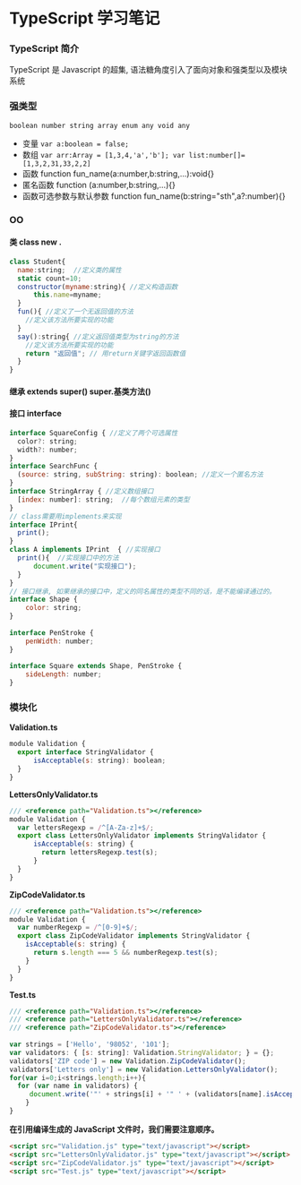 TypeScript 学习笔记
===
### TypeScript 简介
TypeScript 是 Javascript 的超集, 语法糖角度引入了面向对象和强类型以及模块系统

### 强类型
`boolean number string array enum any void any`
- 变量 `var a:boolean = false;`
- 数组 `var arr:Array = [1,3,4,'a','b']; var list:number[]=[1,3,2,31,33,2,2]`
- 函数 function fun_name(a:number,b:string,...):void{}
- 匿名函数 function (a:number,b:string,...){}
- 函数可选参数与默认参数 function fun_name(b:string="sth",a?:number){}

### OO
#### 类 class new . 
```javascript
class Student{
  name:string;  //定义类的属性
  static count=10;
  constructor(myname:string){ //定义构造函数
      this.name=myname;
  }
  fun(){ //定义了一个无返回值的方法
    //定义该方法所要实现的功能
  }
  say():string{ //定义返回值类型为string的方法
    //定义该方法所要实现的功能
    return "返回值"; // 用return关键字返回函数值
  }
}
```
#### 继承 extends super() super.基类方法()
#### 接口 interface
```javascript
interface SquareConfig { //定义了两个可选属性
  color?: string;  
  width?: number;
}
interface SearchFunc {  
  (source: string, subString: string): boolean; //定义一个匿名方法
}
interface StringArray { //定义数组接口
  [index: number]: string;  //每个数组元素的类型
}
// class需要用implements来实现
interface IPrint{
  print();
}
class A implements IPrint  { //实现接口
  print(){  //实现接口中的方法
      document.write("实现接口");
  }
}
// 接口继承, 如果继承的接口中，定义的同名属性的类型不同的话，是不能编译通过的。
interface Shape {
    color: string;
}
 
interface PenStroke {
    penWidth: number;
}
 
interface Square extends Shape, PenStroke {
    sideLength: number;
}

```

### 模块化
**Validation.ts**
```javascript
module Validation {
  export interface StringValidator {
      isAcceptable(s: string): boolean;
  }
}
```
**LettersOnlyValidator.ts**
```javascript
/// <reference path="Validation.ts"></reference>
module Validation {
  var lettersRegexp = /^[A-Za-z]+$/;
  export class LettersOnlyValidator implements StringValidator {
      isAcceptable(s: string) {
        return lettersRegexp.test(s);
      }
  }
}
```
**ZipCodeValidator.ts**
```javascript
/// <reference path="Validation.ts"></reference>
module Validation {
  var numberRegexp = /^[0-9]+$/;
  export class ZipCodeValidator implements StringValidator {
    isAcceptable(s: string) {
      return s.length === 5 && numberRegexp.test(s);
    }
  }
}
```
**Test.ts**
```javascript
/// <reference path="Validation.ts"></reference>
/// <reference path="LettersOnlyValidator.ts"></reference>
/// <reference path="ZipCodeValidator.ts"></reference>
 
var strings = ['Hello', '98052', '101'];
var validators: { [s: string]: Validation.StringValidator; } = {};
validators['ZIP code'] = new Validation.ZipCodeValidator();
validators['Letters only'] = new Validation.LettersOnlyValidator();
for(var i=0;i<strings.length;i++){
  for (var name in validators) {
     document.write('"' + strings[i] + '" ' + (validators[name].isAcceptable(strings[i]) ? ' matches ' : ' does not match ') + name+"<br>"); //调用类的方法
    }
}
```
**在引用编译生成的 JavaScript 文件时，我们需要注意顺序。**
```html
<script src="Validation.js" type="text/javascript"></script>
<script src="LettersOnlyValidator.js" type="text/javascript"></script>
<script src="ZipCodeValidator.js" type="text/javascript"></script>
<script src="Test.js" type="text/javascript"></script>
```
